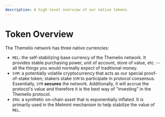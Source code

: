 ```yaml
---
description: A high-level overview of our native tokens.
---
```


# Token Overview

The Themelio network has three native currencies:

* `MEL`: the self-stabilizing base currency of the Themelio network. It provides stable purchasing power, unit of account, store of value, etc. -- all the things you would normally expect of traditional money.
* `SYM`: a potentially volatile cryptocurrency that acts as our special proof-of-stake token; stakers stake `SYM` to participate in protocol consensus. Essentially, `SYM` **secures** the network. Additionally, it will accrue the protocol's value and therefore it is the best way of "investing" in the Themelio protocol.
* `ERG`: a synthetic on-chain asset that is exponentially inflated. It is primarily used in the Melmint mechanism to help stabilize the value of `MEL`.

